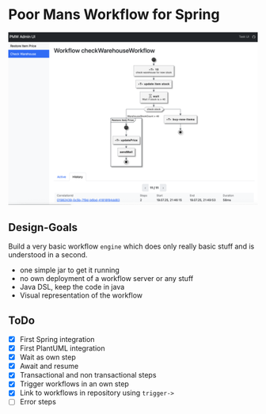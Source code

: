 # Poor Mans Workflow for Spring

![Dashboard](./assets/dashboard.png)

## Design-Goals

Build a very basic workflow `engine` which does only really basic stuff and is understood in a second.

-   one simple jar to get it running
-   no own deployment of a workflow server or any stuff
-   Java DSL, keep the code in java
-   Visual representation of the workflow

## ToDo

-   [x] First Spring integration
-   [x] First PlantUML integration
-   [x] Wait as own step
-   [x] Await and resume
-   [x] Transactional and non transactional steps
-   [x] Trigger workflows in an own step
-   [x] Link to workflows in repository using `trigger->`
-   [ ] Error steps
